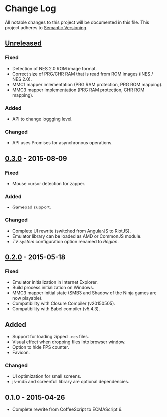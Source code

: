 # Change Log
All notable changes to this project will be documented in this file.
This project adheres to [Semantic Versioning](http://semver.org/).

## [Unreleased][unreleased]
### Fixed
- Detection of NES 2.0 ROM image format.
- Correct size of PRG/CHR RAM that is read from ROM images (iNES / NES 2.0).
- MMC1 mapper imlementation (PRG RAM protection, PRG ROM mapping).
- MMC3 mapper implementation (PRG RAM protection, CHR ROM mapping).

### Added
- API to change loggging level.

### Changed
- API uses Promises for asynchronous operations.

## [0.3.0] - 2015-08-09
### Fixed
- Mouse cursor detection for zapper.

### Added
- Gamepad support.

### Changed
- Complete UI rewrite (switched from AngularJS to RiotJS).
- Emulator library can be loaded as AMD or CommonJS module.
- *TV system* configuration option renamed to *Region*.

## [0.2.0] - 2015-05-18
### Fixed
- Emulator initialization in Internet Explorer.
- Build process initialization on Windows.
- MMC3 mapper initial state (SMB3 and Shadow of the Ninja games are now playable).
- Compatibility with Closure Compiler (v20150505).
- Compatibility with Babel compiler (v5.4.3).

## Added
- Support for loading zipped `.nes` files.
- Visual effect when dropping files into browser window.
- Option to hide FPS counter.
- Favicon.

### Changed
- UI optimization for small screens.
- js-md5 and screenfull library are optional dependencies.

## 0.1.0 - 2015-04-26
- Complete rewrite from CoffeeScript to ECMAScript 6.

[unreleased]: https://github.com/jpikl/cfxnes/compare/v0.3.0...HEAD
[0.3.0]:      https://github.com/jpikl/cfxnes/compare/v0.2.0...v0.3.0
[0.2.0]:      https://github.com/jpikl/cfxnes/compare/v0.1.0...v0.2.0
